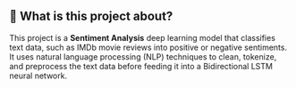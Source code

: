 ## 📌 What is this project about?
This project is a **Sentiment Analysis** deep learning model that classifies text data, such as IMDb movie reviews into positive or negative sentiments. It uses natural language processing (NLP) techniques to clean, tokenize, and preprocess the text data before feeding it into a Bidirectional LSTM neural network.
